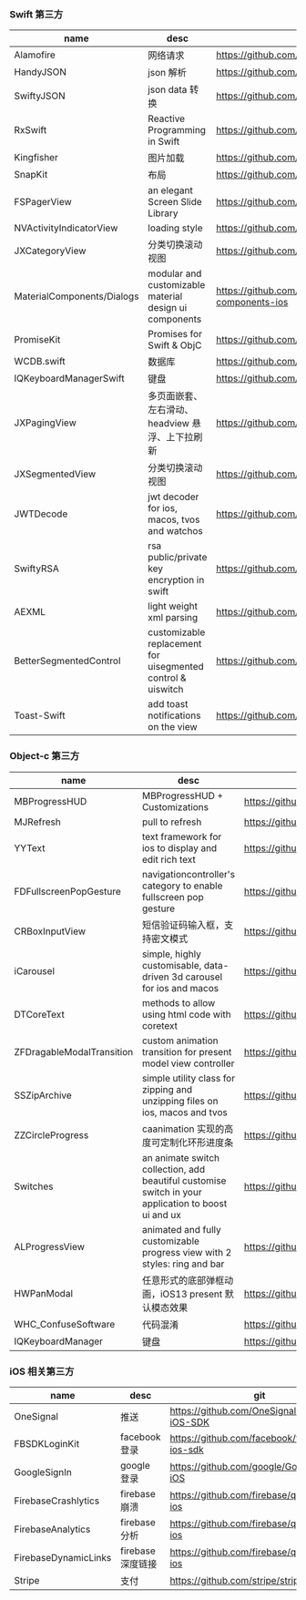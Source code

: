 ### Swift 第三方

| name                       | desc                                                        | git                                                            |
| -------------------------- | ----------------------------------------------------------- | -------------------------------------------------------------- |
| Alamofire                  | 网络请求                                                    | https://github.com/Alamofire/Alamofire                         |
| HandyJSON                  | json 解析                                                   | https://github.com/alibaba/HandyJSON                           |
| SwiftyJSON                 | json data 转换                                              | https://github.com/SwiftyJSON/SwiftyJSON                       |
| RxSwift                    | Reactive Programming in Swift                               | https://github.com/ReactiveX/RxSwift                           |
| Kingfisher                 | 图片加载                                                    | https://github.com/onevcat/Kingfisher                          |
| SnapKit                    | 布局                                                        | https://github.com/SnapKit/SnapKit                             |
| FSPagerView                | an elegant Screen Slide Library                             | https://github.com/WenchaoD/FSPagerView                        |
| NVActivityIndicatorView    | loading style                                               | https://github.com/ninjaprox/NVActivityIndicatorView           |
| JXCategoryView             | 分类切换滚动视图                                            | https://github.com/pujiaxin33/JXCategoryView                   |
| MaterialComponents/Dialogs | modular and customizable material design ui components      | https://github.com/material-components/material-components-ios |
| PromiseKit                 | Promises for Swift & ObjC                                   | https://github.com/mxcl/PromiseKit                             |
| WCDB.swift                 | 数据库                                                      | https://github.com/Tencent/wcdb                                |
| IQKeyboardManagerSwift     | 键盘                                                        | https://github.com/hackiftekhar/IQKeyboardManager              |
| JXPagingView               | 多页面嵌套、左右滑动、headview 悬浮、上下拉刷新             | https://github.com/pujiaxin33/JXPagingView                     |
| JXSegmentedView            | 分类切换滚动视图                                            | https://github.com/pujiaxin33/JXSegmentedView                  |
| JWTDecode                  | jwt decoder for ios, macos, tvos and watchos                | https://github.com/auth0/JWTDecode.swift                       |
| SwiftyRSA                  | rsa public/private key encryption in swift                  | https://github.com/TakeScoop/SwiftyRSA                         |
| AEXML                      | light weight xml parsing                                    | https://github.com/tadija/AEXML                                |
| BetterSegmentedControl     | customizable replacement for uisegmented control & uiswitch | https://github.com/gmarm/BetterSegmentedControl                |
| Toast-Swift                | add toast notifications on the view                         | https://github.com/scalessec/Toast-Swift                       |

### Object-c 第三方

| name                      | desc                                                                                                | git                                                  |
| ------------------------- | --------------------------------------------------------------------------------------------------- | ---------------------------------------------------- |
| MBProgressHUD             | MBProgressHUD + Customizations                                                                      | https://github.com/jdg/MBProgressHUD                 |
| MJRefresh                 | pull to refresh                                                                                     | https://github.com/CoderMJLee/MJRefresh              |
| YYText                    | text framework for ios to display and edit rich text                                                | https://github.com/ibireme/YYText                    |
| FDFullscreenPopGesture    | navigationcontroller's category to enable fullscreen pop gesture                                    | https://github.com/forkingdog/FDFullscreenPopGesture |
| CRBoxInputView            | 短信验证码输入框，支持密文模式                                                                      | https://github.com/CRAnimation/CRBoxInputView        |
| iCarousel                 | simple, highly customisable, data-driven 3d carousel for ios and macos                              | https://github.com/nicklockwood/iCarousel            |
| DTCoreText                | methods to allow using html code with coretext                                                      | https://github.com/Cocoanetics/DTCoreText            |
| ZFDragableModalTransition | custom animation transition for present model view controller                                       | https://github.com/zoonooz/ZFDragableModalTransition |
| SSZipArchive              | simple utility class for zipping and unzipping files on ios, macos and tvos                         | https://github.com/ZipArchive/ZipArchive             |
| ZZCircleProgress          | caanimation 实现的高度可定制化环形进度条                                                            | https://github.com/zhouxing5311/ZZCircleProgress     |
| Switches                  | an animate switch collection, add beautiful customise switch in your application to boost ui and ux | https://github.com/jwd-ali/Switch-Animations         |
| ALProgressView            | animated and fully customizable progress view with 2 styles: ring and bar                           | https://github.com/alxrguz/ALProgressView            |
| HWPanModal                | 任意形式的底部弹框动画，iOS13 present 默认模态效果                                                  | https://github.com/HeathWang/HWPanModal              |
| WHC_ConfuseSoftware       | 代码混淆                                                                                            | https://github.com/netyouli/WHC_ConfuseSoftware      |
| IQKeyboardManager         | 键盘                                                                                                | https://github.com/hackiftekhar/IQKeyboardManager    |

### iOS 相关第三方

| name                 | desc              | git                                            |
| -------------------- | ----------------- | ---------------------------------------------- |
| OneSignal            | 推送              | https://github.com/OneSignal/OneSignal-iOS-SDK |
| FBSDKLoginKit        | facebook 登录     | https://github.com/facebook/facebook-ios-sdk   |
| GoogleSignIn         | google 登录       | https://github.com/google/GoogleSignIn-iOS     |
| FirebaseCrashlytics  | firebase 崩溃     | https://github.com/firebase/quickstart-ios     |
| FirebaseAnalytics    | firebase 分析     | https://github.com/firebase/quickstart-ios     |
| FirebaseDynamicLinks | firebase 深度链接 | https://github.com/firebase/quickstart-ios     |
| Stripe               | 支付              | https://github.com/stripe/stripe-ios           |
